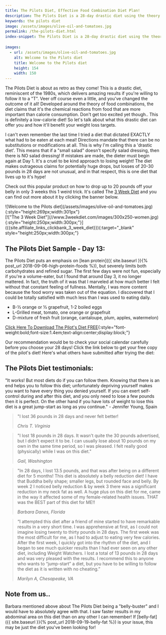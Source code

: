 ```yaml
---
title: The Pilots Diet, Effective Food Combination Diet Plan!
description: The Pilots Diet is a 28-day drastic diet using the theory of food combinations for successful weight loss. It's right out of the 70's but offers amazing results so find out more here.
keywords: the pilots diet
image: /assets/images/olive-oil-and-tomatoes.jpg
permalink: /the-pilots-diet.html
index-snippet: The Pilots Diet is a 28-day drastic diet using the theory of food combinations for successful weight loss. It's right out of the 70's but offers amazing results so find out more here.

images:
  - url: /assets/images/olive-oil-and-tomatoes.jpg
    alt: Welcome to the Pilots diet
    title: Welcome to the Pilots diet
    height: 154
    width: 150
---
```

The Pilots Diet is about as retro as they come! This is a drastic diet, reminiscent of the 1980s, which delivers amazing results if you're willing to follow it to a "T". Veer off course even a little, and you've changed the outcome of it all! Developed around the theory of food combinations, the diet claims that it's the chemical reactions from food that are more important than calorie consumption. Don't get too excited yet though.. This is definitely a low-calorie diet! So let's talk about what this drastic diet can offer you and how it'll benefit your weight loss targets.

I can't even remember the last time I tried a diet that dictated EXACTLY what had to be eaten at each meal! Directions mandate that there can be no substitutions or modifications at all. This is why I'm calling this a 'drastic diet'. This means that if a "small salad" doesn't specify salad dressing, then there is NO salad dressing! If mistakes are made, the dieter must begin again at Day 1. It's a cruel to be kind approach to losing weight! The diet makes outrageous claims for potentially huge drops, but losses of 20-30 pounds in 28 days are not unusual, and in that respect, this is one diet that lives up to it's hype!

Check out this popular product on how to drop up to 20 pounds off your belly in only 3 weeks this 1 weird trick. It's called The [3 Week Diet]({{site.affiliate_links_clickbank_3_week_diet}}) and you can find out more about it by clicking the banner below.

<div class="ImageBlock ImageBlockLeft" markdown="1">
![Welcome to the Pilots diet](/assets/images/olive-oil-and-tomatoes.jpg){:style="height:269px;width:301px"}
</div>
<div class="ImageBlock ImageBlockRight" markdown="1">
[!["The 3 Week Diet"](//www.3weekdiet.com/images/300x250-women.jpg){:style="height:250px;width:300px;"}]({{site.affiliate_links_clickbank_3_week_diet}}){:target="_blank" style="height:250px;width:300px;"}
</div>
<div class="clearfix"></div>

## The Pilots Diet Sample - Day 13:
The Pilots Diet puts an emphasis on [lean protein]({{ site.baseurl }}{% post_url 2018-09-06-high-protein-foods %}), but severely limits both carbohydrates and refined sugar. The first few days were not fun, especially if you're a volume-eater, but I found that around Day 3, it no longer mattered. In fact, the truth of it was that I marveled at how much better I felt without that constant feeling of fullness. Mentally, I was more content because the food worry was taken out of the equation. I discovered that I could be totally satisfied with much less than I was used to eating daily.

* B-½ orange or ½ grapefruit, 1-2 boiled eggs
* L-Grilled meat, tomato, one orange or grapefruit
* D-mixture of fresh fruit (orange, cantaloupe, plum, apples, watermelon)

[Click Here To Download The Pilot's Diet FREE](/assets/pdf/pilots-diet-1-28.pdf){:style="font-weight:bold;font-size:1.4em;text-align:center;display:block;"}

Our recommendation would be to check your social calendar carefully before you choose your 28 days! Click the link below to get your free copy of the pilot's diet! Here's what others have submitted after trying the diet:

## The Pilots Diet testimonials:
"It works! But most diets do if you can follow them. Knowing that there is an end helps you to follow this diet; unfortunately depriving yourself makes you want to have every thing you denied yourself. If you can exert self-control during and after this diet, and you only need to lose a few pounds then it is perfect. On the other hand if you have lots of weight to lose this diet is a great jump-start as long as you continue." - Jennifer Young, Spain

> "I lost 36 pounds in 28 days and never felt better! 
>
> <cite>Chris T. Virginia</cite>

> "I lost 18 pounds in 28 days. It wasn't quite the 30 pounds advertised, but I didn't expect it to be. I can usually lose about 10 pounds on my own in the same time period, so I was pleased. I felt really good (physically) while I was on this diet." 
>
> <cite>Gail, Washington</cite>

> "In 28 days, I lost 13.5 pounds, and that was after being on a different diet for 5 months! This diet is absolutely a belly reduction diet! I have that Buddha belly shape; smaller legs, but rounded face and belly. By week 2 I noticed belly reduction & by week 3 there was a significant reduction in my neck fat as well. A huge plus on this diet for me, came in the way it affected some of my female-related health issues. THAT was the BEST part of this diet for ME!! 
>
> <cite>Barbara Danes, Florida</cite>

>“I attempted this diet after a friend of mine started to have remarkable results in a very short time. I was apprehensive at first, as I could not imagine losing twenty to thirty pounds in 28 days. The first week was the most difficult for me, as I had to adjust to eating very few calories. After the first week, I quickly got into the rhythm of the diet, and I began to see much quicker results than I had ever seen on any other diet, including Weight Watchers. I lost a total of 13 pounds in 28 days and was very pleased with the results. I recommend this to anyone who wants to “jump-start” a diet, but you have to be willing to follow the diet as it is written with no cheating.” 
>
> <cite>Marilyn A, Chesapeake, VA</cite>

## Note from us..
Barbara mentioned above about The Pilots Diet being a "belly-buster" and I would have to absolutely agree with that. I saw faster results in my abdominal area on this diet than on any other I can remember! If [belly-fat]({{ site.baseurl }}{% post_url 2018-09-19-belly-fat %}) is your issue, this may be just the diet you've been looking for!